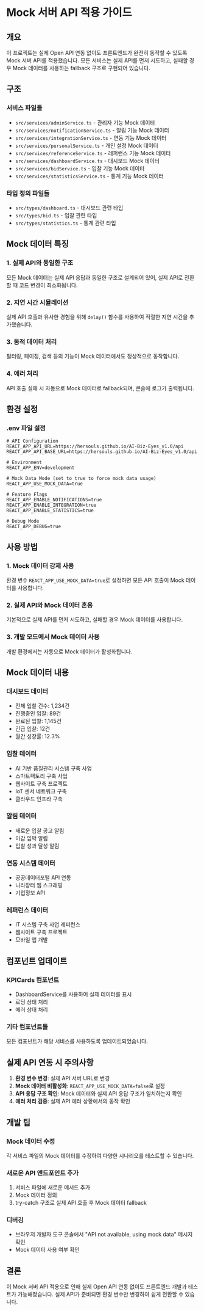 # Mock 서버 API 적용 가이드

## 개요

이 프로젝트는 실제 Open API 연동 없이도 프론트엔드가 완전히 동작할 수 있도록 Mock 서버 API를 적용했습니다. 모든 서비스는 실제 API를 먼저 시도하고, 실패할 경우 Mock 데이터를 사용하는 fallback 구조로 구현되어 있습니다.

## 구조

### 서비스 파일들

- `src/services/adminService.ts` - 관리자 기능 Mock 데이터
- `src/services/notificationService.ts` - 알림 기능 Mock 데이터
- `src/services/integrationService.ts` - 연동 기능 Mock 데이터
- `src/services/personalService.ts` - 개인 설정 Mock 데이터
- `src/services/referenceService.ts` - 레퍼런스 기능 Mock 데이터
- `src/services/dashboardService.ts` - 대시보드 Mock 데이터
- `src/services/bidService.ts` - 입찰 기능 Mock 데이터
- `src/services/statisticsService.ts` - 통계 기능 Mock 데이터

### 타입 정의 파일들

- `src/types/dashboard.ts` - 대시보드 관련 타입
- `src/types/bid.ts` - 입찰 관련 타입
- `src/types/statistics.ts` - 통계 관련 타입

## Mock 데이터 특징

### 1. 실제 API와 동일한 구조
모든 Mock 데이터는 실제 API 응답과 동일한 구조로 설계되어 있어, 실제 API로 전환할 때 코드 변경이 최소화됩니다.

### 2. 지연 시간 시뮬레이션
실제 API 호출과 유사한 경험을 위해 `delay()` 함수를 사용하여 적절한 지연 시간을 추가했습니다.

### 3. 동적 데이터 처리
필터링, 페이징, 검색 등의 기능이 Mock 데이터에서도 정상적으로 동작합니다.

### 4. 에러 처리
API 호출 실패 시 자동으로 Mock 데이터로 fallback되며, 콘솔에 로그가 출력됩니다.

## 환경 설정

### .env 파일 설정

```env
# API Configuration
REACT_APP_API_URL=https://hersouls.github.io/AI-Biz-Eyes_v1.0/api
REACT_APP_API_BASE_URL=https://hersouls.github.io/AI-Biz-Eyes_v1.0/api

# Environment
REACT_APP_ENV=development

# Mock Data Mode (set to true to force mock data usage)
REACT_APP_USE_MOCK_DATA=true

# Feature Flags
REACT_APP_ENABLE_NOTIFICATIONS=true
REACT_APP_ENABLE_INTEGRATION=true
REACT_APP_ENABLE_STATISTICS=true

# Debug Mode
REACT_APP_DEBUG=true
```

## 사용 방법

### 1. Mock 데이터 강제 사용
환경 변수 `REACT_APP_USE_MOCK_DATA=true`로 설정하면 모든 API 호출이 Mock 데이터를 사용합니다.

### 2. 실제 API와 Mock 데이터 혼용
기본적으로 실제 API를 먼저 시도하고, 실패할 경우 Mock 데이터를 사용합니다.

### 3. 개발 모드에서 Mock 데이터 사용
개발 환경에서는 자동으로 Mock 데이터가 활성화됩니다.

## Mock 데이터 내용

### 대시보드 데이터
- 전체 입찰 건수: 1,234건
- 진행중인 입찰: 89건
- 완료된 입찰: 1,145건
- 긴급 입찰: 12건
- 월간 성장률: 12.3%

### 입찰 데이터
- AI 기반 품질관리 시스템 구축 사업
- 스마트팩토리 구축 사업
- 웹사이트 구축 프로젝트
- IoT 센서 네트워크 구축
- 클라우드 인프라 구축

### 알림 데이터
- 새로운 입찰 공고 알림
- 마감 임박 알림
- 입찰 성과 달성 알림

### 연동 시스템 데이터
- 공공데이터포털 API 연동
- 나라장터 웹 스크래핑
- 기업정보 API

### 레퍼런스 데이터
- IT 시스템 구축 사업 레퍼런스
- 웹사이트 구축 프로젝트
- 모바일 앱 개발

## 컴포넌트 업데이트

### KPICards 컴포넌트
- DashboardService를 사용하여 실제 데이터를 표시
- 로딩 상태 처리
- 에러 상태 처리

### 기타 컴포넌트들
모든 컴포넌트가 해당 서비스를 사용하도록 업데이트되었습니다.

## 실제 API 연동 시 주의사항

1. **환경 변수 변경**: 실제 API 서버 URL로 변경
2. **Mock 데이터 비활성화**: `REACT_APP_USE_MOCK_DATA=false`로 설정
3. **API 응답 구조 확인**: Mock 데이터와 실제 API 응답 구조가 일치하는지 확인
4. **에러 처리 검증**: 실제 API 에러 상황에서의 동작 확인

## 개발 팁

### Mock 데이터 수정
각 서비스 파일의 Mock 데이터를 수정하여 다양한 시나리오를 테스트할 수 있습니다.

### 새로운 API 엔드포인트 추가
1. 서비스 파일에 새로운 메서드 추가
2. Mock 데이터 정의
3. try-catch 구조로 실제 API 호출 후 Mock 데이터 fallback

### 디버깅
- 브라우저 개발자 도구 콘솔에서 "API not available, using mock data" 메시지 확인
- Mock 데이터 사용 여부 확인

## 결론

이 Mock 서버 API 적용으로 인해 실제 Open API 연동 없이도 프론트엔드 개발과 테스트가 가능해졌습니다. 실제 API가 준비되면 환경 변수만 변경하여 쉽게 전환할 수 있습니다.